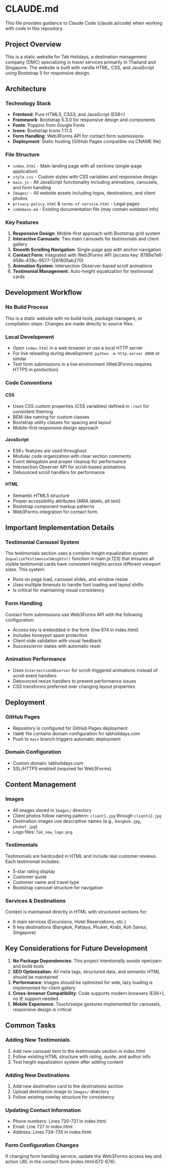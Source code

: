 # CLAUDE.md

This file provides guidance to Claude Code (claude.ai/code) when working with code in this repository.

## Project Overview

This is a static website for Tab Holidays, a destination management company (DMC) specializing in travel services primarily in Thailand and Singapore. The website is built with vanilla HTML, CSS, and JavaScript using Bootstrap 5 for responsive design.

## Architecture

### Technology Stack
- **Frontend**: Pure HTML5, CSS3, and JavaScript (ES6+)
- **Framework**: Bootstrap 5.3.0 for responsive design and components
- **Fonts**: Poppins from Google Fonts
- **Icons**: Bootstrap Icons 1.11.3
- **Form Handling**: Web3Forms API for contact form submissions
- **Deployment**: Static hosting (GitHub Pages compatible via CNAME file)

### File Structure
- `index.html` - Main landing page with all sections (single-page application)
- `style.css` - Custom styles with CSS variables and responsive design
- `main.js` - All JavaScript functionality including animations, carousels, and form handling
- `Images/` - All website assets including logos, destinations, and client photos
- `privacy-policy.html` & `terms-of-service.html` - Legal pages
- `codebase.md` - Existing documentation file (may contain outdated info)

### Key Features
1. **Responsive Design**: Mobile-first approach with Bootstrap grid system
2. **Interactive Carousels**: Two main carousels for testimonials and client gallery
3. **Smooth Scrolling Navigation**: Single-page app with anchor navigation
4. **Contact Form**: Integrated with Web3Forms API (access key: 8786e7e6-958b-438c-9577-1261605ab270)
5. **Animation System**: Intersection Observer-based scroll animations
6. **Testimonial Management**: Auto-height equalization for testimonial cards

## Development Workflow

### No Build Process
This is a static website with no build tools, package managers, or compilation steps. Changes are made directly to source files.

### Local Development
- Open `index.html` in a web browser or use a local HTTP server
- For live reloading during development: `python -m http.server 8000` or similar
- Test form submissions in a live environment (Web3Forms requires HTTPS in production)

### Code Conventions

#### CSS
- Uses CSS custom properties (CSS variables) defined in `:root` for consistent theming
- BEM-like naming for custom classes
- Bootstrap utility classes for spacing and layout
- Mobile-first responsive design approach

#### JavaScript
- ES6+ features are used throughout
- Modular code organization with clear section comments
- Event delegation and proper cleanup for performance
- Intersection Observer API for scroll-based animations
- Debounced scroll handlers for performance

#### HTML
- Semantic HTML5 structure
- Proper accessibility attributes (ARIA labels, alt text)
- Bootstrap component markup patterns
- Web3Forms integration for contact form

## Important Implementation Details

### Testimonial Carousel System
The testimonials section uses a complex height equalization system (`equalizeTestimonialHeights()` function in main.js:123) that ensures all visible testimonial cards have consistent heights across different viewport sizes. This system:
- Runs on page load, carousel slides, and window resize
- Uses multiple timeouts to handle font loading and layout shifts
- Is critical for maintaining visual consistency

### Form Handling
Contact form submissions use Web3Forms API with the following configuration:
- Access key is embedded in the form (line 674 in index.html)
- Includes honeypot spam protection
- Client-side validation with visual feedback
- Success/error states with automatic reset

### Animation Performance
- Uses `IntersectionObserver` for scroll-triggered animations instead of scroll event handlers
- Debounced resize handlers to prevent performance issues
- CSS transforms preferred over changing layout properties

## Deployment

### GitHub Pages
- Repository is configured for GitHub Pages deployment
- `CNAME` file contains domain configuration for tabholidays.com
- Push to `main` branch triggers automatic deployment

### Domain Configuration
- Custom domain: tabholidays.com
- SSL/HTTPS enabled (required for Web3Forms)

## Content Management

### Images
- All images stored in `Images/` directory
- Client photos follow naming pattern: `client1.jpg` through `client12.jpg`
- Destination images use descriptive names (e.g., `Bangkok.jpg`, `phuket.jpg`)
- Logo files: `Tab_new_logo.png`

### Testimonials
Testimonials are hardcoded in HTML and include real customer reviews. Each testimonial includes:
- 5-star rating display
- Customer quote
- Customer name and travel type
- Bootstrap carousel structure for navigation

### Services & Destinations
Content is maintained directly in HTML with structured sections for:
- 6 main services (Excursions, Hotel Reservations, etc.)
- 6 key destinations (Bangkok, Pattaya, Phuket, Krabi, Koh Samui, Singapore)

## Key Considerations for Future Development

1. **No Package Dependencies**: This project intentionally avoids npm/yarn and build tools
2. **SEO Optimization**: All meta tags, structured data, and semantic HTML should be maintained
3. **Performance**: Images should be optimized for web, lazy loading is implemented for client gallery
4. **Cross-browser Compatibility**: Code supports modern browsers (ES6+), no IE support needed
5. **Mobile Experience**: Touch/swipe gestures implemented for carousels, responsive design is critical

## Common Tasks

### Adding New Testimonials
1. Add new carousel item to the testimonials section in index.html
2. Follow existing HTML structure with rating, quote, and author info
3. Test height equalization system after adding content

### Adding New Destinations
1. Add new destination card to the destinations section
2. Upload destination image to `Images/` directory
3. Follow existing overlay structure for consistency

### Updating Contact Information
- Phone numbers: Lines 720-721 in index.html
- Email: Line 727 in index.html  
- Address: Lines 734-735 in index.html

### Form Configuration Changes
If changing form handling service, update the Web3Forms access key and action URL in the contact form (index.html:672-674).